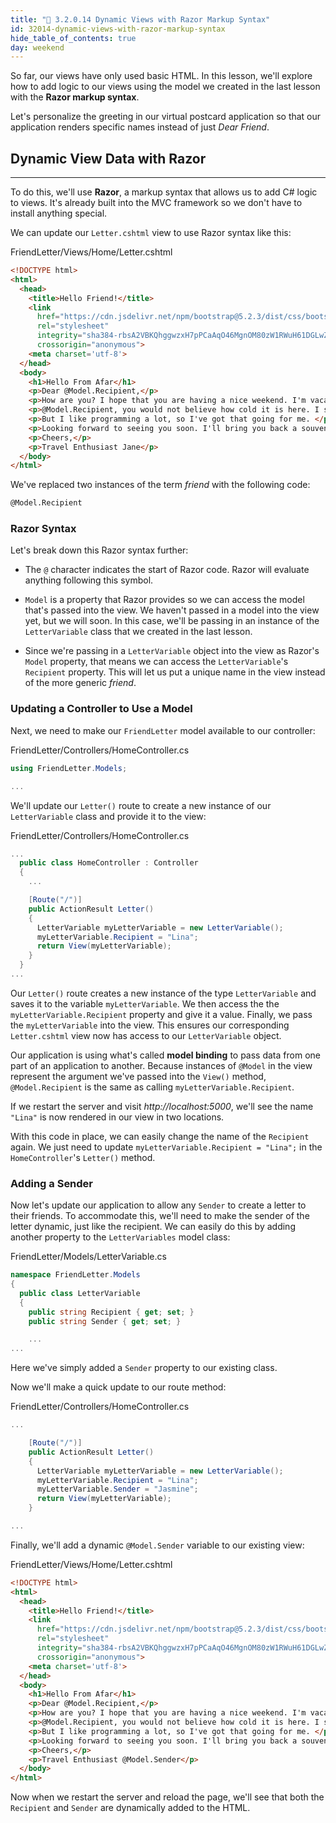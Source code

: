 ```yaml
---
title: "📓 3.2.0.14 Dynamic Views with Razor Markup Syntax"
id: 32014-dynamic-views-with-razor-markup-syntax
hide_table_of_contents: true
day: weekend
---
```


So far, our views have only used basic HTML. In this lesson, we'll explore how to add logic to our views using the model we created in the last lesson with the **Razor markup syntax**.

Let's personalize the greeting in our virtual postcard application so that our application renders specific names instead of just _Dear Friend_.

## Dynamic View Data with Razor
---

To do this, we'll use **Razor**, a markup syntax that allows us to add C# logic to views. It's already built into the MVC framework so we don't have to install anything special.

We can update our `Letter.cshtml` view to use Razor syntax like this:

<div class="filename">FriendLetter/Views/Home/Letter.cshtml</div>

```html
<!DOCTYPE html>
<html>
  <head>
    <title>Hello Friend!</title>
    <link 
      href="https://cdn.jsdelivr.net/npm/bootstrap@5.2.3/dist/css/bootstrap.min.css" 
      rel="stylesheet" 
      integrity="sha384-rbsA2VBKQhggwzxH7pPCaAqO46MgnOM80zW1RWuH61DGLwZJEdK2Kadq2F9CUG65" 
      crossorigin="anonymous">
    <meta charset='utf-8'>
  </head>
  <body>
    <h1>Hello From Afar</h1>
    <p>Dear @Model.Recipient,</p> 
    <p>How are you? I hope that you are having a nice weekend. I'm vacationing in Iceland while I learn programming! </p>
    <p>@Model.Recipient, you would not believe how cold it is here. I should have gone to Hawaii instead.</p>
    <p>But I like programming a lot, so I've got that going for me. </p>
    <p>Looking forward to seeing you soon. I'll bring you back a souvenir. </p>
    <p>Cheers,</p>
    <p>Travel Enthusiast Jane</p>
  </body>
</html>
```

We've replaced two instances of the term _friend_ with the following code:

```html
@Model.Recipient
```

### Razor Syntax

Let's break down this Razor syntax further:

* The `@` character indicates the start of Razor code. Razor will evaluate anything following this symbol.

* `Model` is a property that Razor provides so we can access the model that's passed into the view. We haven't passed in a model into the view yet, but we will soon. In this case, we'll be passing in an instance of the `LetterVariable` class that we created in the last lesson. 

* Since we're passing in a `LetterVariable` object into the view as Razor's `Model` property, that means we can access the `LetterVariable`'s `Recipient` property. This will let us put a unique name in the view instead of the more generic _friend_.

### Updating a Controller to Use a Model

Next, we need to make our `FriendLetter` model available to our controller:

<div class="filename">FriendLetter/Controllers/HomeController.cs</div>

```csharp
using FriendLetter.Models;

...
```

We'll update our `Letter()` route to create a new instance of our `LetterVariable` class and provide it to the view:

<div class="filename">FriendLetter/Controllers/HomeController.cs</div>

```csharp
...
  public class HomeController : Controller
  {
    ...

    [Route("/")]
    public ActionResult Letter()
    {
      LetterVariable myLetterVariable = new LetterVariable();
      myLetterVariable.Recipient = "Lina";
      return View(myLetterVariable);
    }
  }
...
```

Our `Letter()` route creates a new instance of the type `LetterVariable` and saves it to the variable `myLetterVariable`. We then access the the `myLetterVariable.Recipient` property and give it a value. Finally, we pass the `myLetterVariable` into the view. This ensures our corresponding `Letter.cshtml` view now has access to our `LetterVariable` object.

Our application is using what's called **model binding** to pass data from one part of an application to another. Because instances of `@Model` in the view represent the argument we've passed into the `View()` method, `@Model.Recipient` is the same as calling `myLetterVariable.Recipient`.

If we restart the server and visit _http://localhost:5000_, we'll see the name `"Lina"` is now rendered in our view in two locations.

With this code in place, we can easily change the name of the `Recipient` again. We just need to update `myLetterVariable.Recipient = "Lina";` in the `HomeController`'s `Letter()` method.

### Adding a Sender

Now let's update our application to allow any `Sender` to create a letter to their friends. To accommodate this, we'll need to make the sender of the letter dynamic, just like the recipient. We can easily do this by adding another property to the `LetterVariables` model class:

<div class="filename">FriendLetter/Models/LetterVariable.cs</div>

```csharp
namespace FriendLetter.Models
{
  public class LetterVariable
  {
    public string Recipient { get; set; }
    public string Sender { get; set; }

    ...
...
```

Here we've simply added a `Sender` property to our existing class.

Now we'll make a quick update to our route method:

<div class="filename">FriendLetter/Controllers/HomeController.cs</div>

```csharp
...

    [Route("/")]
    public ActionResult Letter()
    {
      LetterVariable myLetterVariable = new LetterVariable();
      myLetterVariable.Recipient = "Lina";
      myLetterVariable.Sender = "Jasmine";
      return View(myLetterVariable);
    }

...
```

Finally, we'll add a dynamic `@Model.Sender` variable to our existing view:

<div class="filename">FriendLetter/Views/Home/Letter.cshtml</div>

```html
<!DOCTYPE html>
<html>
  <head>
    <title>Hello Friend!</title>
    <link 
      href="https://cdn.jsdelivr.net/npm/bootstrap@5.2.3/dist/css/bootstrap.min.css" 
      rel="stylesheet" 
      integrity="sha384-rbsA2VBKQhggwzxH7pPCaAqO46MgnOM80zW1RWuH61DGLwZJEdK2Kadq2F9CUG65" 
      crossorigin="anonymous">
    <meta charset='utf-8'>
  </head>
  <body>
    <h1>Hello From Afar</h1>
    <p>Dear @Model.Recipient,</p>
    <p>How are you? I hope that you are having a nice weekend. I'm vacationing in Iceland while I learn programming! </p>
    <p>@Model.Recipient, you would not believe how cold it is here. I should have gone to Hawaii instead.</p>
    <p>But I like programming a lot, so I've got that going for me. </p>
    <p>Looking forward to seeing you soon. I'll bring you back a souvenir. </p>
    <p>Cheers,</p>
    <p>Travel Enthusiast @Model.Sender</p>
  </body>
</html>
```

Now when we restart the server and reload the page, we'll see that both the `Recipient` and `Sender` are dynamically added to the HTML.
